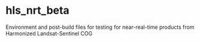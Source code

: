 # hls_nrt_beta
Environment and post-build files for testing for near-real-time products from Harmonized Landsat-Sentinel COG
